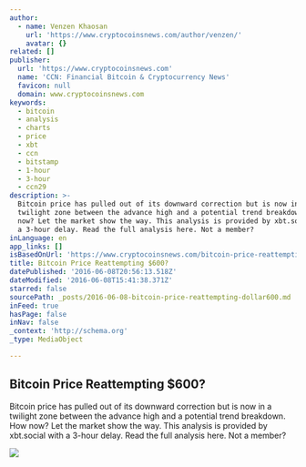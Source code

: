 ```yaml
---
author:
  - name: Venzen Khaosan
    url: 'https://www.cryptocoinsnews.com/author/venzen/'
    avatar: {}
related: []
publisher:
  url: 'https://www.cryptocoinsnews.com'
  name: 'CCN: Financial Bitcoin & Cryptocurrency News'
  favicon: null
  domain: www.cryptocoinsnews.com
keywords:
  - bitcoin
  - analysis
  - charts
  - price
  - xbt
  - ccn
  - bitstamp
  - 1-hour
  - 3-hour
  - ccn29
description: >-
  Bitcoin price has pulled out of its downward correction but is now in a
  twilight zone between the advance high and a potential trend breakdown. How
  now? Let the market show the way. This analysis is provided by xbt.social with
  a 3-hour delay. Read the full analysis here. Not a member?
inLanguage: en
app_links: []
isBasedOnUrl: 'https://www.cryptocoinsnews.com/bitcoin-price-reattempting-600/'
title: Bitcoin Price Reattempting $600?
datePublished: '2016-06-08T20:56:13.518Z'
dateModified: '2016-06-08T15:41:38.371Z'
starred: false
sourcePath: _posts/2016-06-08-bitcoin-price-reattempting-dollar600.md
inFeed: true
hasPage: false
inNav: false
_context: 'http://schema.org'
_type: MediaObject

---
```

<article style=""><h1>Bitcoin Price Reattempting $600?</h1><p>Bitcoin price has pulled out of its downward correction but is now in a twilight zone between the advance high and a potential trend breakdown. How now? Let the market show the way. This analysis is provided by xbt.social with a 3-hour delay. Read the full analysis here. Not a member?</p><img src="https://www.cryptocoinsnews.com/wp-content/uploads/2016/06/Selection_20160608_002.png" /></article>